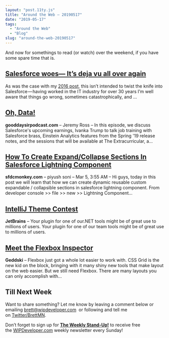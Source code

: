 ```yaml
---
layout: "post.11ty.js"
title: "Around the Web – 20190517"
date: "2019-05-17"
tags: 
  - "Around the Web"
  - "Blog"
slug: "around-the-web-20190517"
---
```


And now for somethings to read (or watch) over the weekend, if you have some spare time that is.

## [Salesforce woes— It’s deja vu all over again](https://medium.com/@bob_buzzard/salesforce-woes-its-deja-vu-all-over-again-7111572209d6)

As was the case with my [2016 post](https://medium.com/@bob_buzzard/salesforce-outages-its-not-how-well-you-play-when-youre-playing-well-d68e3264b22), this isn’t intended to twist the knife into Salesforce — having worked in the IT industry for over 30 years I’m well aware that things go wrong, sometimes catastrophically, and ...

## [Oh, Data!](https://www.gooddaysirpodcast.com/217)

**gooddaysirpodcast.com** – Jeremy Ross – In this episode, we discuss Salesforce's upcoming earnings, Ivanka Trump to talk job training with Salesforce brass, Einstein Analytics features from the Spring '19 release notes, and the sessions that will be available at The Extracurricular, a…

## [How To Create Expand/Collapse Sections In Salesforce Lightning Component](http://sfdcmonkey.com/2019/03/05/create-expand-collapse-sections-salesforce-lightning/)

**sfdcmonkey.com** – piyush soni – Mar 5, 3:55 AM – Hi guys, today in this post we will learn that how we can create dynamic reusable custom expandable / collapsible sections in salesforce lightning component. From developer console >> file >> new >> Lightning Component…

## [IntelliJ Theme Contest](https://plugins.jetbrains.com/contest/intellij-themes/2019)

**JetBrains** – Your plugin for one of our.NET tools might be of great use to millions of users. Your plugin for one of our team tools might be of great use to millions of users.

## [Meet the Flexbox Inspector](https://gedd.ski/post/flexbox-inspector/)

**Geddski** – Flexbox just got a whole lot easier to work with. CSS Grid is the new kid on the block, bringing with it many shiny new tools that make layout on the web easier. But we still need Flexbox. There are many layouts you can only accomplish with…

## Till Next Week

Want to share something? Let me know by leaving a comment below or emailing [brett@wipdeveloper.com](mailto:brett@wipdeveloper.com)  or following and tell me on [Twitter/BrettMN](https://twitter.com/BrettMN).

Don’t forget to sign up for **[The Weekly Stand-Up!](https://wipdeveloper.wpcomstaging.com/newsletter/)** to receive free the [WIPDeveloper.com](https://wipdeveloper.wpcomstaging.com/) weekly newsletter every Sunday!
